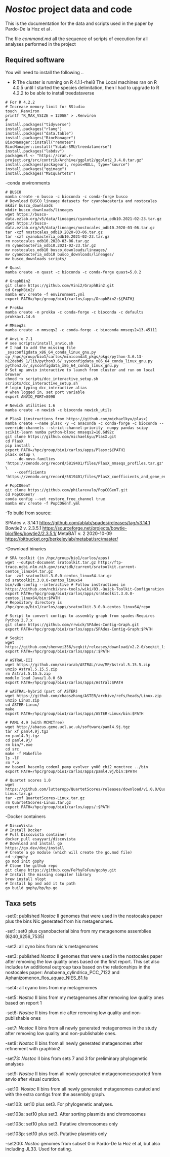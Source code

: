 
# *Nostoc* project data and code

<!-- badges: start -->
<!-- badges: end -->

This is the documentation for the data and scripts used in the paper by
Pardo-De la Hoz et al .

The file *command.md* all the sequence of scripts of execution for all analyses
performed in the project

## Required software

You will need to install the following ..

- R
The cluster is running on R 4.1.1-rhel8
The Local machines ran on R 4.0.5 until I started the species delimitation, then I had to upgrade to R 4.2.2 to be able to install treedataverse

```
# For R 4.2.2
# Increase memory limit for RStudio
touch .Renviron
printf "R_MAX_VSIZE = 120GB" > .Renviron
#
install.packages("tidyverse")
install.packages("rlang")
install.packages("data.table")
install.packages("BiocManager")
BiocManager::install("remotes")
BiocManager::install("YuLab-SMU/treedataverse")
install.packages("labdsv")
packageurl <- "https://cran.r-project.org/src/contrib/Archive/ggplot2/ggplot2_3.4.0.tar.gz"
install.packages(packageurl, repos=NULL, type="source")
install.packages("ggimage")
install.packages("MSCquartets")
```

-conda environments

```
# BUSCO
mamba create -n busco -c bioconda -c conda-forge busco
# Download BUSCO lineage datasets for cyanobacateria and nostocales
mkdir busco_downloads
mkdir busco_downloads/lineages
wget https://busco-data.ezlab.org/v5/data/lineages/cyanobacteria_odb10.2021-02-23.tar.gz 
wget https://busco-data.ezlab.org/v5/data/lineages/nostocales_odb10.2020-03-06.tar.gz
tar -xzf nostocales_odb10.2020-03-06.tar.gz
tar -xzf cyanobacteria_odb10.2021-02-23.tar.gz
rm nostocales_odb10.2020-03-06.tar.gz
rm cyanobacteria_odb10.2021-02-23.tar.gz
mv nostocales_odb10 busco_downloads/lineages/
mv cyanobacteria_odb10 busco_downloads/lineages/
mv busco_downloads scripts/

# Quast
mamba create -n quast -c bioconda -c conda-forge quast=5.0.2

# GraphBin2
git clone https://github.com/Vini2/GraphBin2.git
cd GraphBin2/
mamba env create -f environment.yml
export PATH=/hpc/group/bio1/carlos/apps/GraphBin2:${PATH}

# Prokka
mamba create -n prokka -c conda-forge -c bioconda -c defaults prokka=1.14.6

# MMseq2s
mamba create -n mmseqs2 -c conda-forge -c bioconda mmseqs2=13.45111

# Anvi'o 7.1
# see scripts/install_anvio.sh
# I had to add the missing file _sysconfigdata_x86_64_conda_linux_gnu.py
cp /hpc/group/bio1/carlos/miniconda3_pkgs/pkgs/python-3.6.13-h12debd9_1/lib/python3.6/_sysconfigdata_x86_64_conda_linux_gnu.py python3.6/_sysconfigdata_x86_64_conda_linux_gnu.py
# Set up anvio interactive to launch from cluster and run on local browser
chmod +x scripts/dcc_interactive_setup.sh
scripts/dcc_interactive_setup.sh
# login typing dcc_interactive alias
# when logged in, set port variable
export ANVIO_PORT=8090

# Newick utilities 1.6
mamba create -n newick -c bioconda newick_utils

# PlasX (instructions from https://github.com/michaelkyu/plasx)
mamba create --name plasx -y -c anaconda -c conda-forge -c bioconda --override-channels --strict-channel-priority  numpy pandas scipy scikit-learn numba python-blosc mmseqs2=10.6d92c
git clone https://github.com/michaelkyu/PlasX.git
cd PlasX
pip install .
export PATH=/hpc/group/bio1/carlos/apps/Plasx:${PATH}
plasx setup \
    --de-novo-families 'https://zenodo.org/record/5819401/files/PlasX_mmseqs_profiles.tar.gz' \
    --coefficients 'https://zenodo.org/record/5819401/files/PlasX_coefficients_and_gene_enrichments.txt.gz'

# PopCOGenT
git clone https://github.com/philarevalo/PopCOGenT.git
cd PopCOGenT/
conda config --set restore_free_channel true
mamba env create -f PopCOGenT.yml
```

-To build from source:

SPAdes v. 3.14.1 https://github.com/ablab/spades/releases/tag/v3.14.1
Bowtie2 v. 2.3.5.1  https://sourceforge.net/projects/bowtie-bio/files/bowtie2/2.3.5.1/
MetaBAT v. 2 2020-10-09 https://bitbucket.org/berkeleylab/metabat/src/master/

-Download binaries

```
# SRA toolkit (in /hpc/group/bio1/carlos/apps)
wget --output-document sratoolkit.tar.gz http://ftp-trace.ncbi.nlm.nih.gov/sra/sdk/current/sratoolkit.current-centos_linux64.tar.gz
tar -zxf sratoolkit.3.0.0-centos_linux64.tar.gz
cd sratoolkit.3.0.0-centos_linux64
bin/vdb-config --interactive # Follow instructions in https://github.com/ncbi/sra-tools/wiki/03.-Quick-Toolkit-Configuration
export PATH=/hpc/group/bio1/carlos/apps/sratoolkit.3.0.0-centos_linux64/bin:$PATH
# Repository directory is /hpc/group/bio1/carlos/apps/sratoolkit.3.0.0-centos_linux64/repo

# Script to convert contigs to assembly graph from spades-Requires Python 2.7.x
git clone https://github.com/rrwick/SPAdes-Contig-Graph.git
export PATH=/hpc/group/bio1/carlos/apps/SPAdes-Contig-Graph:$PATH

# Seqkit
wget https://github.com/shenwei356/seqkit/releases/download/v2.2.0/seqkit_linux_amd64.tar.gz
export PATH=/hpc/group/bio1/carlos/apps/:$PATH

# ASTRAL-III
wget https://github.com/smirarab/ASTRAL/raw/MP/Astral.5.15.5.zip
unzip Astral.5.15.5.zip
rm Astral.5.15.5.zip 
module load Java/1.8.0_60
export PATH=/hpc/group/bio1/carlos/apps/Astral:$PATH

# wASTRAL-hybrid (part of ASTER)
wget https://github.com/chaoszhang/ASTER/archive/refs/heads/Linux.zip
unzip Linux.zip
cd ASTER-Linux/
make
export PATH=/hpc/group/bio1/carlos/apps/ASTER-Linux/bin:$PATH

# PAML 4.9 (with MCMCTree)
wget http://abacus.gene.ucl.ac.uk/software/paml4.9j.tgz
tar xf paml4.9j.tgz
rm paml4.9j.tgz
cd paml4.9j/
rm bin/*.exe
cd src
make -f Makefile
ls -lF
rm *.o
mv baseml basemlg codeml pamp evolver yn00 chi2 mcmctree ../bin
export PATH=/hpc/group/bio1/carlos/apps/paml4.9j/bin:$PATH

# Quartet scores 1.0
wget https://github.com/lutteropp/QuartetScores/releases/download/v1.0.0/QuartetScores-Linux.tar.gz
tar -zxf QuartetScores-Linux.tar.gz 
rm QuartetScores-Linux.tar.gz
export PATH=/hpc/group/bio1/carlos/apps/:$PATH
```

-Docker containers
```
# DiscoVista
# Install Docker
# Pull Discovista container
docker pull esayyari/discovista
# Download and install go
https://go.dev/doc/install
# Create a go module (which will create the go.mod file)
cd ~/gophy
go mod init gophy
# Clone the github repo
git clone https://github.com/FePhyFoFum/gophy.git
# Install the missing compiler library
brew install nlopt
# Install bp and add it to path
go build gophy/bp/bp.go
```

## Taxa sets

-set0: published *Nostoc* II genomes that were used in the nostocales paper plus the bins Nic generated from his metagenomes.

-set1: set0 plus cyanobacterial bins from my metagenome assemblies (6240_6256_7535)

-set2: all cyno bins from nic's metagenomes

-set3: published *Nostoc* II genomes that were used in the nostocales paper after removing the low quality ones based on the first report. This set also includes tw additional outgroup taxa based on the relationships in the nostocales paper: Anabaena_cylindrica_PCC_7122 and Aphanizomenon_flos_aquae_NIES_81.fa

-set4: all cyano bins from my metagenomes

-set5: *Nostoc* II bins from my metagenomes after removing low quality ones based on report 1

-set6: *Nostoc* II bins from nic after removing low quality and non-publishable ones 

-set7: *Nostoc* II bins from all newly generated metagenomes in the study after removing low quality and non-publishable ones. 

-set8: *Nostoc* II bins from all newly generated metagenomes after refinement with graphbin2

-set73: *Nostoc* II bins from sets 7 and 3 for preliminary phylogenetic analyses

-set9: *Nostoc* II bins from all newly generated metagenomesexported from anvio after visual curation.

-set10: *Nostoc* II bins from all newly generated metagenomes curated and with the extra contigs from the assembly graph.

-set103: set10 plus set3. For phylogenetic analyses.

-set103a: set10 plus set3. After sorting plasmids and chromosomes

-set103c: set10 plus set3. Putative chromosomes only

-set103p: set10 plus set3. Putative plasmids only

-set200: *Nostoc* genomes from subset 0 in Pardo-De la Hoz et al, but also including JL33. Used for dating.


